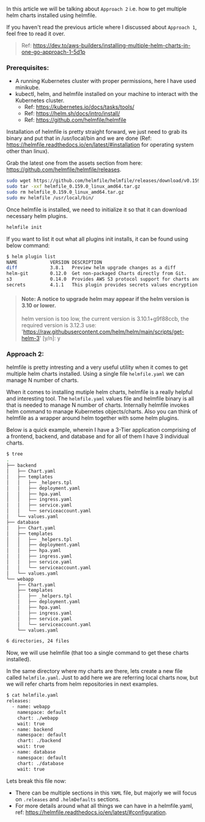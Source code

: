 In this article we will be talking about `Approach 2` i.e. how to get multiple helm charts installed using helmfile.

If you haven't read the previous article where I discussed about `Approach 1`, feel free to read it over.

>Ref: https://dev.to/aws-builders/installing-multiple-helm-charts-in-one-go-approach-1-5d1p

### Prerequisites:
- A running Kubernetes cluster with proper permissions, here I have used minikube.
- kubectl, helm, and helmfile installed on your machine to interact with the Kubernetes cluster.
  - Ref: https://kubernetes.io/docs/tasks/tools/
  - Ref: https://helm.sh/docs/intro/install/
  - Ref: https://github.com/helmfile/helmfile


Installation of helmfile is pretty straight forward, we just need to grab its binary and put that in /usr/local/bin and we are done (Ref: https://helmfile.readthedocs.io/en/latest/#installation for operating system other than linux).

Grab the latest one from the assets section from here: https://github.com/helmfile/helmfile/releases.
```bash
sudo wget https://github.com/helmfile/helmfile/releases/download/v0.159.0/helmfile_0.159.0_linux_amd64.tar.gz
sudo tar -xxf helmfile_0.159.0_linux_amd64.tar.gz
sudo rm helmfile_0.159.0_linux_amd64.tar.gz
sudo mv helmfile /usr/local/bin/
```

Once helmfile is installed, we need to initialize it so that it can download necessary helm plugins.
```bash
helmfile init
```

If you want to list it out what all plugins init installs, it can be found using below command:
```bash
$ helm plugin list
NAME            VERSION DESCRIPTION
diff            3.8.1   Preview helm upgrade changes as a diff
helm-git        0.12.0  Get non-packaged Charts directly from Git.
s3              0.14.0  Provides AWS S3 protocol support for charts and repos. https://github.com/hypnoglow/helm-s3
secrets         4.1.1   This plugin provides secrets values encryption for Helm charts secure storing
```

> #### Note: A notice to upgrade helm may appear if the helm version is 3.10 or lower.
>
> helm version is too low, the current version is 3.10.1+g9f88ccb, the required version is 3.12.3
use: 'https://raw.githubusercontent.com/helm/helm/main/scripts/get-helm-3' [y/n]: y


### Approach 2:

helmfile is pretty intresting and a very useful utility when it comes to get multiple helm charts installed. Using a single file `helmfile.yaml` we can manage N number of charts.

When it comes to installing mutiple helm charts, helmfile is a really helpful and interesting tool. The `helmfile.yaml` values file and helmfile binary is all that is needed to manage N number of charts. Internally helmfile invokes helm command to manage Kubernetes objects/charts. Also you can think of helmfile as a wrapper around helm together with some helm plugins.

Below is a quick example, wherein I have a 3-Tier application comprising of a frontend, backend, and database and for all of them I have 3 individual charts.

```bash
$ tree
.
├── backend
│   ├── Chart.yaml
│   ├── templates
│   │   ├── _helpers.tpl
│   │   ├── deployment.yaml
│   │   ├── hpa.yaml
│   │   ├── ingress.yaml
│   │   ├── service.yaml
│   │   └── serviceaccount.yaml
│   └── values.yaml
├── database
│   ├── Chart.yaml
│   ├── templates
│   │   ├── _helpers.tpl
│   │   ├── deployment.yaml
│   │   ├── hpa.yaml
│   │   ├── ingress.yaml
│   │   ├── service.yaml
│   │   └── serviceaccount.yaml
│   └── values.yaml
└── webapp
    ├── Chart.yaml
    ├── templates
    │   ├── _helpers.tpl
    │   ├── deployment.yaml
    │   ├── hpa.yaml
    │   ├── ingress.yaml
    │   ├── service.yaml
    │   └── serviceaccount.yaml
    └── values.yaml

6 directories, 24 files
```

Now, we will use helmfile (that too a single command to get these charts installed).

In the same directory where my charts are there, lets create a new file called `helmfile.yaml`. Just to add here we are referring local charts now, but we will refer charts from helm repositories in next examples.

```bash
$ cat helmfile.yaml
releases:
  - name: webapp
    namespace: default
    chart: ./webapp
    wait: true
  - name: backend
    namespace: default
    chart: ./backend
    wait: true
  - name: database
    namespace: default
    chart: ./database
    wait: true
```

Lets break this file now:
- There can be multiple sections in this `YAML` file, but majorly we will focus on `.releases` and `.helmDefaults` sections.
- For more details around what all things we can have in a helmfile.yaml, ref: https://helmfile.readthedocs.io/en/latest/#configuration.
